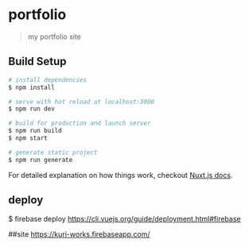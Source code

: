 # portfolio

> my portfolio site

## Build Setup

``` bash
# install dependencies
$ npm install

# serve with hot reload at localhost:3000
$ npm run dev

# build for production and launch server
$ npm run build
$ npm start

# generate static project
$ npm run generate
```

For detailed explanation on how things work, checkout [Nuxt.js docs](https://nuxtjs.org).

## deploy
$ firebase deploy
https://cli.vuejs.org/guide/deployment.html#firebase

##site
https://kuri-works.firebaseapp.com/
